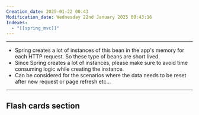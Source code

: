 ```yaml
---
Creation_date: 2025-01-22 00:43
Modification_date: Wednesday 22nd January 2025 00:43:16
Indexes:
  - "[[spring_mvc]]"
---
```


----

- Spring creates a lot of instances of this bean in the app's memory for each HTTP request. So these type of beans are short lived.
- Since Spring creates a lot of instances, please make sure to avoid time consuming logic while creating the instance.
- Can be considered for the scenarios where the data needs to be reset after new request or page refresh etc...



















---
## Flash cards section

